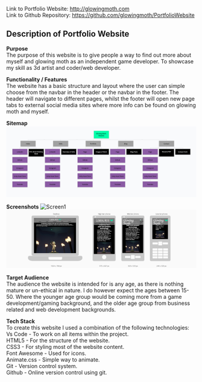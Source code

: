 Link to Portfolio Website: http://glowingmoth.com<br>
Link to Github Repository: https://github.com/glowingmoth/PortfolioWebsite

## Description of Portfolio Website
**Purpose**<br>
The purpose of this website is to give people a way to find out more about myself and glowing moth as an independent game developer. To showcase my skill as 3d artist and coder/web developer.
<br>

**Functionality / Features**<br>
The website has a basic structure and layout where the user can simple choose from the navbar in the header or the navbar in the footer. The header will navigate to different pages, whilst the footer will open new page tabs to external social media sites where more info can be found on glowing moth and myself.<br>

**Sitemap**
![Sitemap](docs/GlowingMoth_sitemap.png)
<br>

**Screenshots**
![Screen1](docs/GlowingMoth_WebsitScreen1.png)
![Screen2](docs/GlowingMoth_WebsiteScreen2.png)
<br>

**Target Audience**
<br>
The audience the website is intended for is any age, as there is nothing mature or un-ethical in nature. I do however expect the ages between 15-50. Where the younger age group would be coming more from a game development/gaming background, and the older age group from business related and web development backgrounds.
<br>

**Tech Stack**<br>
To create this website I used a combination of the following technologies:<br>
Vs Code - To work on all items within the project.<br>
HTML5 - For the structure of the website.<br>
CSS3 - For styling most of the website content.<br>
Font Awesome - Used for icons.<br>
Animate.css - Simple way to animate.<br>
Git - Version control system.<br>
Github - Online version control using git.<br>
